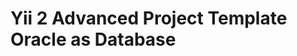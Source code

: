 Yii 2 Advanced Project Template Oracle as Database
==================================================

